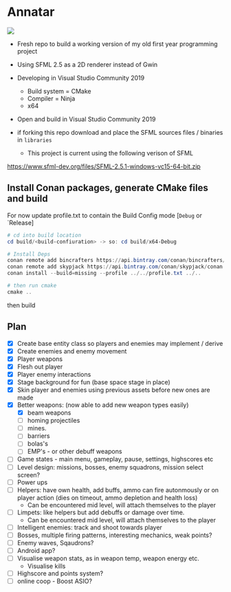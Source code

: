 # Annatar

![](./src/assets/p1.gif)

- Fresh repo to build a working version of my old first year programming project
- Using SFML 2.5 as a 2D renderer instead of Gwin

- Developing in Visual Studio Community 2019
  - Build system = CMake
  - Compiler = Ninja
  - x64

- Open and build in Visual Studio Community 2019

- if forking this repo download and place the SFML sources files / binaries in `libraries`
  - This project is current using the following verison of SFML

https://www.sfml-dev.org/files/SFML-2.5.1-windows-vc15-64-bit.zip

## Install Conan packages, generate CMake files and build

For now update profile.txt to contain the Build Config mode [`Debug` or `Release]

```Powershell
# cd into build location
cd build/<build-confiuration> -> so: cd build/x64-Debug

# Install Deps
conan remote add bincrafters https://api.bintray.com/conan/bincrafters/public-conan
conan remote add skypjack https://api.bintray.com/conan/skypjack/conan
conan install --build=missing --profile ../../profile.txt ../..     

# then run cmake
cmake ..
```

then build

## Plan

- [x] Create base entity class so players and enemies may implement / derive 
- [x] Create enemies and enemy movement
- [x] Player weapons
- [x] Flesh out player
- [x] Player enemy interactions
- [x] Stage background for fun (base space stage in place)
- [x] Skin player and enemies using previous assets before new ones are made
- [x] Better weapons: (now able to add new weapon types easily)
  - [x] beam weapons
  - [ ] homing projectiles
  - [ ] mines.
  - [ ] barriers
  - [ ] bolas's
  - [ ] EMP's - or other debuff weapons
- [ ] Game states - main menu, gameplay, pause, settings, highscores etc
- [ ] Level design: missions, bosses, enemy squadrons, mission select screen?
- [ ] Power ups
- [ ] Helpers: have own health, add buffs, ammo can fire autonmously or on player action (dies on timeout, ammo depletion and health loss)
  - Can be encountered mid level, will attach themselves to the player
- [ ] Limpets: like helpers but add debuffs or damage over time.
  - Can be encountered mid level, will attach themselves to the player
- [ ] Intelligent enemies: track and shoot towards player
- [ ] Bosses, multiple firing patterns, interesting mechanics, weak points?
- [ ] Enemy waves, Sqaudrons?
- [ ] Android app?
- [ ] Visualise weapon stats, as in weapon temp, weapon energy etc.
  - Visualise kills
- [ ] Highscore and points system?
- [ ] online coop - Boost ASIO?
